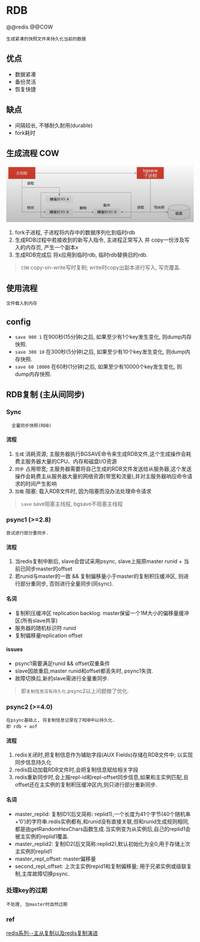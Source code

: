 # RDB  

@@redis @@COW

    生成紧凑的快照文件来持久化当前的数据

## 优点

- 数据紧凑  
- 备份灵活  
- 恢复快捷  

## 缺点

- 间隔较长, 不够耐久耐用(durable)
- fork耗时

## 生成流程 COW

![img](res/redis-rdb-cow.png)

1. fork子进程, 子进程将内存中的数据序列化到临时rdb
2. 生成RDB过程中若接收到的新写入指令, 主进程正常写入 并 copy一份涉及写入的内存页, 产生一个副本x
3. 生成RDB完成后 将x应用到临时rdb, 临时rdb替换旧的rdb.

> `COW` copy-on-write写时复制; write时copy出副本进行写入, 写完覆盖.

## 使用流程

    文件载入到内存

## config  

- `save 900 1` 在900秒(15分钟)之后, 如果至少有1个key发生变化, 则dump内存快照.  
- `save 300 10` 在300秒(5分钟)之后, 如果至少有10个key发生变化, 则dump内存快照.  
- `save 60 10000` 在60秒(1分钟)之后, 如果至少有10000个key发生变化, 则dump内存快照.  

## RDB复制 (主从间同步)

### Sync

      全量同步快照(RDB)

#### 流程

1. `生成` 消耗资源; 主服务器执行BGSAVE命令来生成RDB文件,这个生成操作会耗费主服务器大量的CPU、内存和磁盘I/O资源
2. `同步` 占用带宽; 主服务器需要将自己生成的RDB文件发送给从服务器,这个发送操作会耗费主从服务器大量的网络资源(带宽和流量),并对主服务器响应命令请求的时间产生影响
3. `加载` 阻塞; 载入RDB文件时, 因为阻塞而没办法处理命令请求

> `save` save阻塞主线程, bgsave不阻塞主线程

### psync1 (>=2.8)

    尝试进行部分重同步.

#### 流程

1. 当redis复制中断后, slave会尝试采用psync, slave上报原master runid + 当前已同步master的offset
2. 若runid与master的一致 && 复制偏移量小于master的复制积压缓冲区, 则进行部分重同步, 否则进行全量同步(同sync).  

#### 名词

- 复制积压缓冲区 replication backlog: master保留一个1M大小的偏移量缓冲区(所有slave共享)  
- 服务器的随机标识符 runid  
- 复制偏移量replication offset  

#### issues

- psync1需要满足runid && offset双重条件
- slave因故重启,master runid和offset都丢失时, psync1失效.
- 故障切换后,新的slave需进行全量重同步.

> 即`复制信息没有持久化`.psync2以上问题做了优化.  

### psync2 (>=4.0)

    在psync基础上, 将复制信息记录在了RDB中以持久化.
    即 rdb + aof

#### 流程

1. redis关闭时,把复制信息作为辅助字段(AUX Fields)存储在RDB文件中; 以实现同步信息持久化
2. redis启动加载RDB文件时,会把复制信息赋给相关字段
3. redis重新同步时,会上报repl-id和repl-offset同步信息,如果和主实例匹配,且offset还在主实例的复制积压缓冲区内,则只进行部分重新同步.  

#### 名词

- master_replid: 复制ID1(后文简称: replid1),一个长度为41个字节(40个随机串+’0’)的字符串.redis实例都有,和runid没有直接关联,但和runid生成规则相同,都是由getRandomHexChars函数生成.当实例变为从实例后,自己的replid1会被主实例的replid1覆盖.  
- master_replid2: 复制ID2(后文简称:replid2),默认初始化为全0,用于存储上次主实例的replid1  
- master_repl_offset: master偏移量  
- second_repl_offset: 上次主实例repid1和复制偏移量; 用于兄弟实例或级联复制,主库故障切换psync.  

### 处理key的过期

    不处理, 当master时自然过期

### ref

[redis系列--主从复制以及redis复制演进](https://www.cnblogs.com/wdliu/p/9407179.html)
